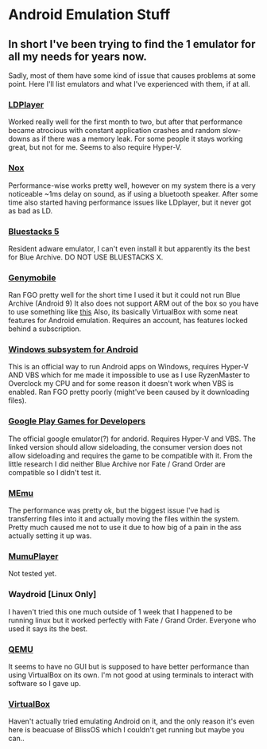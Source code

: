 # Android Emulation Stuff
 
## In short I've been trying to find the 1 emulator for all my needs for years now. 
 Sadly, most of them have some kind of issue that causes problems at some point.
 Here I'll list emulators and what I've experienced with them, if at all.
 
 ### [LDPlayer](https://www.ldplayer.net/download/install)
 Worked really well for the first month to two, but after that performance became atrocious with constant application crashes and random slow-downs as if there was a memory leak.
 For some people it stays working great, but not for me. 
 Seems to also require Hyper-V.
 ### [Nox]()
 Performance-wise works pretty well, however on my system there is a very noticeable ~1ms delay on sound, as if using a bluetooth speaker. 
 After some time also started having performance issues like LDplayer, but it never got as bad as LD.
 ### [Bluestacks 5](https://www.bluestacks.com/download.html)
 Resident adware emulator, I can't even install it but apparently its the best for Blue Archive. 
 DO NOT USE BLUESTACKS X.
 ### [Genymobile](https://www.genymotion.com/product-desktop/download/)
 Ran FGO pretty well for the short time I used it but it could not run Blue Archive (Android 9)
 It also does not support ARM out of the box so you have to use something like [this]()
 Also, its basically VirtualBox with some neat features for Android emulation.
 Requires an account, has features locked behind a subscription.
 ### [Windows subsystem for Android]() 
 This is an official way to run Android apps on Windows, requires Hyper-V AND VBS which for me made it impossible to use as I use RyzenMaster to Overclock my CPU and for some reason it doesn't work when VBS is enabled.
 Ran FGO pretty poorly (might've been caused by it downloading files).
 ### [Google Play Games for Developers](https://dl.google.com/tag/s/appguid=%7BC601E9A4-03B0-4188-843E-80058BF16EF9%7D&appname=GPG_Developer_Emulator_Stable&needsadmin=true&ap=prod/play/games/Install-GooglePlayGames-DeveloperEmulator-Stable.exe)
 The official google emulator(?) for andorid. Requires Hyper-V and VBS.
 The linked version should allow sideloading, the consumer version does not allow sideloading and requires the game to be compatible with it.
 From the little research I did neither Blue Archive nor Fate / Grand Order are compatible so I didn't test it.
 ### [MEmu](https://www.memuplay.com/)
 The performance was pretty ok, but the biggest issue I've had is transferring files into it and actually moving the files within the system. 
 Pretty much caused me not to use it due to how big of a pain in the ass actually setting it up was.
 ### [MumuPlayer](https://www.mumuplayer.com/index.html)
 Not tested yet.
 ### Waydroid [Linux Only]
 I haven't tried this one much outside of 1 week that I happened to be running linux but it worked perfectly with Fate / Grand Order.
 Everyone who used it says its the best.
 ### [QEMU]()
 It seems to have no GUI but is supposed to have better performance than using VirtualBox on its own.
 I'm not good at using terminals to interact with software so I gave up.
 ### [VirtualBox](https://www.virtualbox.org/wiki/Downloads)
 Haven't actually tried emulating Android on it, and the only reason it's even here is beacuase of BlissOS which I couldn't get running but maybe you can..
 